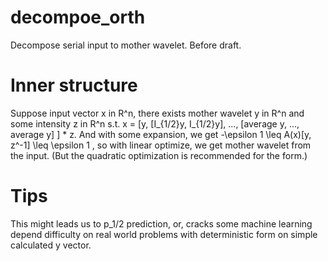 # decompoe_orth
Decompose serial input to mother wavelet. Before draft.

# Inner structure
Suppose input vector x in R^n, there exists mother wavelet y in R^n and some intensity z in R^n s.t.
x = \[y, \[I_{1/2}y, I_{1/2}y\], ..., \[average y, ..., average y\] \] \* z.
And with some expansion, we get -\epsilon 1 \leq A(x)\[y, z^-1\] \leq \epsilon 1 ,
so with linear optimize, we get mother wavelet from the input. (But the quadratic optimization is recommended for the form.)

# Tips
This might leads us to p_1/2 prediction, or, cracks some machine learning depend difficulty on real world problems with deterministic form on simple calculated y vector.

